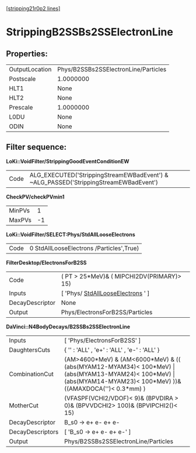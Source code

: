 [[stripping21r0p2 lines]](./stripping21r0p2-index)

# StrippingB2SSBs2SSElectronLine

## Properties:

|                |                                      |
|----------------|--------------------------------------|
| OutputLocation | Phys/B2SSBs2SSElectronLine/Particles |
| Postscale      | 1.0000000                            |
| HLT1           | None                                 |
| HLT2           | None                                 |
| Prescale       | 1.0000000                            |
| L0DU           | None                                 |
| ODIN           | None                                 |

## Filter sequence:

**LoKi::VoidFilter/StrippingGoodEventConditionEW**

|      |                                                                                       |
|------|---------------------------------------------------------------------------------------|
| Code | ALG_EXECUTED('StrippingStreamEWBadEvent') & \~ALG_PASSED('StrippingStreamEWBadEvent') |

**CheckPV/checkPVmin1**

|        |     |
|--------|-----|
| MinPVs | 1   |
| MaxPVs | -1  |

**LoKi::VoidFilter/SELECT:Phys/StdAllLooseElectrons**

|      |                                          |
|------|------------------------------------------|
| Code | 0 StdAllLooseElectrons /Particles',True) |

**FilterDesktop/ElectronsForB2SS**

|                 |                                                                               |
|-----------------|-------------------------------------------------------------------------------|
| Code            | ( PT \> 25\*MeV)& ( MIPCHI2DV(PRIMARY)\> 15)                                  |
| Inputs          | [ 'Phys/ [StdAllLooseElectrons](./stripping21r0p2-stdalllooseelectrons) ' ] |
| DecayDescriptor | None                                                                          |
| Output          | Phys/ElectronsForB2SS/Particles                                               |

**DaVinci::N4BodyDecays/B2SSBs2SSElectronLine**

|                  |                                                                                                                                                                              |
|------------------|------------------------------------------------------------------------------------------------------------------------------------------------------------------------------|
| Inputs           | [ 'Phys/ElectronsForB2SS' ]                                                                                                                                                |
| DaughtersCuts    | { '' : 'ALL' , 'e+' : 'ALL' , 'e-' : 'ALL' }                                                                                                                                 |
| CombinationCut   | (AM\>4600\*MeV) & (AM\<6000\*MeV) & (( (abs(MYAM12-MYAM34)\< 100\*MeV) \| (abs(MYAM13-MYAM24)\< 100\*MeV) \| (abs(MYAM14-MYAM23)\< 100\*MeV) ))& ((AMAXDOCA('')\< 0.3\*mm) ) |
| MotherCut        | (VFASPF(VCHI2/VDOF)\< 9)& (BPVDIRA \> 0)& (BPVVDCHI2\> 100)& (BPVIPCHI2()\< 15)                                                                                              |
| DecayDescriptor  | B_s0 -\> e+ e- e+ e-                                                                                                                                                         |
| DecayDescriptors | [ 'B_s0 -\> e+ e- e+ e-' ]                                                                                                                                                 |
| Output           | Phys/B2SSBs2SSElectronLine/Particles                                                                                                                                         |
